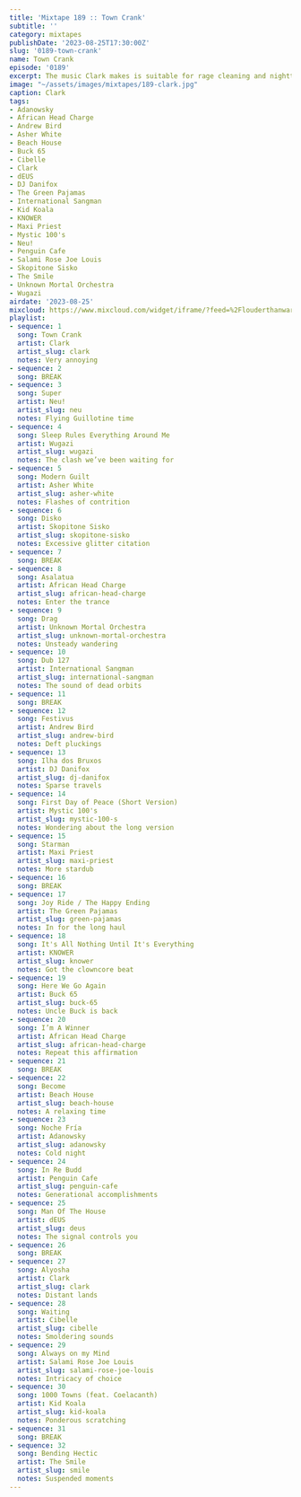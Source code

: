 ```yaml
---
title: 'Mixtape 189 :: Town Crank'
subtitle: ''
category: mixtapes
publishDate: '2023-08-25T17:30:00Z'
slug: '0189-town-crank'
name: Town Crank
episode: '0189'
excerpt: The music Clark makes is suitable for rage cleaning and nighttime neon drives.
image: "~/assets/images/mixtapes/189-clark.jpg"
caption: Clark
tags:
- Adanowsky
- African Head Charge
- Andrew Bird
- Asher White
- Beach House
- Buck 65
- Cibelle
- Clark
- dEUS
- DJ Danifox
- The Green Pajamas
- International Sangman
- Kid Koala
- KNOWER
- Maxi Priest
- Mystic 100's
- Neu!
- Penguin Cafe
- Salami Rose Joe Louis
- Skopitone Sisko
- The Smile
- Unknown Mortal Orchestra
- Wugazi
airdate: '2023-08-25'
mixcloud: https://www.mixcloud.com/widget/iframe/?feed=%2Flouderthanwar%2Fthe-final-hour-189-town-crank-2023-08-25%2F&hide_artwork=1&hide_cover=1
playlist:
- sequence: 1
  song: Town Crank
  artist: Clark
  artist_slug: clark
  notes: Very annoying
- sequence: 2
  song: BREAK
- sequence: 3
  song: Super
  artist: Neu!
  artist_slug: neu
  notes: Flying Guillotine time
- sequence: 4
  song: Sleep Rules Everything Around Me
  artist: Wugazi
  artist_slug: wugazi
  notes: The clash we’ve been waiting for
- sequence: 5
  song: Modern Guilt
  artist: Asher White
  artist_slug: asher-white
  notes: Flashes of contrition
- sequence: 6
  song: Disko
  artist: Skopitone Sisko
  artist_slug: skopitone-sisko
  notes: Excessive glitter citation
- sequence: 7
  song: BREAK
- sequence: 8
  song: Asalatua
  artist: African Head Charge
  artist_slug: african-head-charge
  notes: Enter the trance
- sequence: 9
  song: Drag
  artist: Unknown Mortal Orchestra
  artist_slug: unknown-mortal-orchestra
  notes: Unsteady wandering
- sequence: 10
  song: Dub 127
  artist: International Sangman
  artist_slug: international-sangman
  notes: The sound of dead orbits
- sequence: 11
  song: BREAK
- sequence: 12
  song: Festivus
  artist: Andrew Bird
  artist_slug: andrew-bird
  notes: Deft pluckings
- sequence: 13
  song: Ilha dos Bruxos
  artist: DJ Danifox
  artist_slug: dj-danifox
  notes: Sparse travels
- sequence: 14
  song: First Day of Peace (Short Version)
  artist: Mystic 100's
  artist_slug: mystic-100-s
  notes: Wondering about the long version
- sequence: 15
  song: Starman
  artist: Maxi Priest
  artist_slug: maxi-priest
  notes: More stardub
- sequence: 16
  song: BREAK
- sequence: 17
  song: Joy Ride / The Happy Ending
  artist: The Green Pajamas
  artist_slug: green-pajamas
  notes: In for the long haul
- sequence: 18
  song: It's All Nothing Until It's Everything
  artist: KNOWER
  artist_slug: knower
  notes: Got the clowncore beat
- sequence: 19
  song: Here We Go Again
  artist: Buck 65
  artist_slug: buck-65
  notes: Uncle Buck is back
- sequence: 20
  song: I’m A Winner
  artist: African Head Charge
  artist_slug: african-head-charge
  notes: Repeat this affirmation
- sequence: 21
  song: BREAK
- sequence: 22
  song: Become
  artist: Beach House
  artist_slug: beach-house
  notes: A relaxing time
- sequence: 23
  song: Noche Fría
  artist: Adanowsky
  artist_slug: adanowsky
  notes: Cold night
- sequence: 24
  song: In Re Budd
  artist: Penguin Cafe
  artist_slug: penguin-cafe
  notes: Generational accomplishments
- sequence: 25
  song: Man Of The House
  artist: dEUS
  artist_slug: deus
  notes: The signal controls you
- sequence: 26
  song: BREAK
- sequence: 27
  song: Alyosha
  artist: Clark
  artist_slug: clark
  notes: Distant lands
- sequence: 28
  song: Waiting
  artist: Cibelle
  artist_slug: cibelle
  notes: Smoldering sounds
- sequence: 29
  song: Always on my Mind
  artist: Salami Rose Joe Louis
  artist_slug: salami-rose-joe-louis
  notes: Intricacy of choice
- sequence: 30
  song: 1000 Towns (feat. Coelacanth)
  artist: Kid Koala
  artist_slug: kid-koala
  notes: Ponderous scratching
- sequence: 31
  song: BREAK
- sequence: 32
  song: Bending Hectic
  artist: The Smile
  artist_slug: smile
  notes: Suspended moments
---
```



